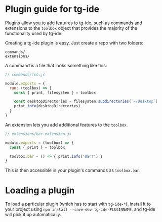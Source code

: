 # Plugin guide for tg-ide

Plugins allow you to add features to tg-ide, such as commands and
extensions to the `toolbox` object that provides the majority of the functionality
used by tg-ide.

Creating a tg-ide plugin is easy. Just create a repo with two folders:

```
commands/
extensions/
```

A command is a file that looks something like this:

```js
// commands/foo.js

module.exports = {
  run: (toolbox) => {
    const { print, filesystem } = toolbox

    const desktopDirectories = filesystem.subdirectories(`~/Desktop`)
    print.info(desktopDirectories)
  }
}
```

An extension lets you add additional features to the `toolbox`.

```js
// extensions/bar-extension.js

module.exports = (toolbox) => {
  const { print } = toolbox

  toolbox.bar = () => { print.info('Bar!') }
}
```

This is then accessible in your plugin's commands as `toolbox.bar`.

# Loading a plugin

To load a particular plugin (which has to start with `tg-ide-*`),
install it to your project using `npm install --save-dev tg-ide-PLUGINNAME`,
and tg-ide will pick it up automatically.
